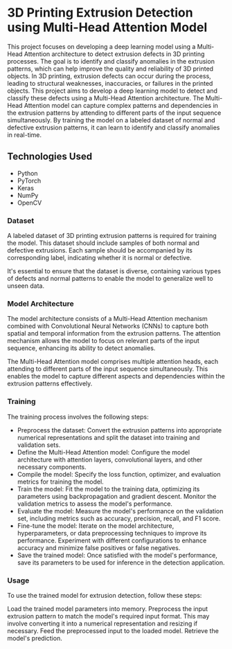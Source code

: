 # 3D Printing Extrusion Detection using Multi-Head Attention Model
This project focuses on developing a deep learning model using a Multi-Head Attention architecture to detect extrusion defects in 3D printing processes. The goal is to identify and classify anomalies in the extrusion patterns, which can help improve the quality and reliability of 3D printed objects.
In 3D printing, extrusion defects can occur during the process, leading to structural weaknesses, inaccuracies, or failures in the printed objects. This project aims to develop a deep learning model to detect and classify these defects using a Multi-Head Attention architecture.
The Multi-Head Attention model can capture complex patterns and dependencies in the extrusion patterns by attending to different parts of the input sequence simultaneously. By training the model on a labeled dataset of normal and defective extrusion patterns, it can learn to identify and classify anomalies in real-time.

## Technologies Used

* Python
* PyTorch
* Keras
* NumPy
* OpenCV

### Dataset
A labeled dataset of 3D printing extrusion patterns is required for training the model. This dataset should include samples of both normal and defective extrusions. Each sample should be accompanied by its corresponding label, indicating whether it is normal or defective.

It's essential to ensure that the dataset is diverse, containing various types of defects and normal patterns to enable the model to generalize well to unseen data.

### Model Architecture
The model architecture consists of a Multi-Head Attention mechanism combined with Convolutional Neural Networks (CNNs) to capture both spatial and temporal information from the extrusion patterns. The attention mechanism allows the model to focus on relevant parts of the input sequence, enhancing its ability to detect anomalies.

The Multi-Head Attention model comprises multiple attention heads, each attending to different parts of the input sequence simultaneously. This enables the model to capture different aspects and dependencies within the extrusion patterns effectively.

### Training
The training process involves the following steps:

* Preprocess the dataset: Convert the extrusion patterns into appropriate numerical representations and split the dataset into training and validation sets.
* Define the Multi-Head Attention model: Configure the model architecture with attention layers, convolutional layers, and other necessary components.
* Compile the model: Specify the loss function, optimizer, and evaluation metrics for training the model.
* Train the model: Fit the model to the training data, optimizing its parameters using backpropagation and gradient descent. Monitor the validation metrics to assess the model's performance.
* Evaluate the model: Measure the model's performance on the validation set, including metrics such as accuracy, precision, recall, and F1 score.
* Fine-tune the model: Iterate on the model architecture, hyperparameters, or data preprocessing techniques to improve its performance. Experiment with different configurations to enhance accuracy and minimize false positives or false negatives.
* Save the trained model: Once satisfied with the model's performance, save its parameters to be used for inference in the detection application.

### Usage
To use the trained model for extrusion detection, follow these steps:

Load the trained model parameters into memory.
Preprocess the input extrusion pattern to match the model's required input format. This may involve converting it into a numerical representation and resizing if necessary.
Feed the preprocessed input to the loaded model.
Retrieve the model's prediction.
